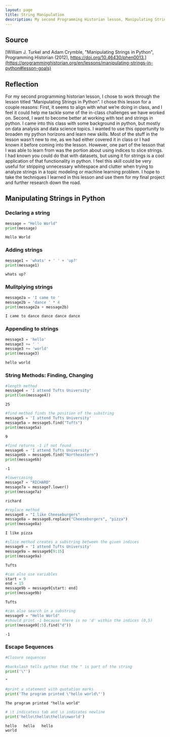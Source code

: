 ```yaml
---
layout: page
title: String Manipulation
description: My second Programming Historian lesson, Manipulating Strings in Python
---
```

## Source
[William J. Turkel and Adam Crymble, "Manipulating Strings in Python", Programming Historian (2012), https://doi.org/10.46430/phen0013.](https://programminghistorian.org/en/lessons/manipulating-strings-in-python#lesson-goals)

## Reflection

For my second programming historian lesson, I chose to work through the lesson titled “Manipulating Strings in Python”. I chose this lesson for a couple reasons: First, it seems to align with what we’re doing in class, and I feel it could help me tackle some of the in-class challenges we have worked on. Second, I want to become better at working with text and strings in python. I came into this class with some background in python, but mostly on data analysis and data science topics. I wanted to use this opportunity to broaden my python horizons and learn new skills.
Most of the stuff in the lesson wasn’t new to me, as we had either covered it in class or I had known it before coming into the lesson. However, one part of the lesson that I was able to learn from was the portion about using indices to slice strings. I had known you could do that with datasets, but using it for strings is a cool application of that functionality in python. I feel this skill could be very useful for stripping unnecessary whitespace and clutter when trying to analyze strings in a topic modeling or machine learning problem. I hope to take the techniques I learned in this lesson and use them for my final project and further research down the road.


## Manipulating Strings in Python

### Declaring a string


```python
message = "Hello World"
print(message)
```

    Hello World


### Adding strings


```python
message1 = 'whats' + ' ' + 'up?'
print(message1)
```

    whats up?


### Mulitplying strings


```python
message2a = 'I came to '
message2b = 'dance ' * 4
print(message2a + message2b)
```

    I came to dance dance dance dance 


### Appending to strings


```python
message3 = 'hello'
message3 += ' '
message3 += 'world'
print(message3)
```

    hello world


### String Methods: Finding, Changing


```python
#length method
message4 = 'I attend Tufts University'
print(len(message4))
```

    25



```python
#find method finds the position of the substring
message5 = 'I attend Tufts University'
message5a = message5.find("Tufts")
print(message5a)
```

    9



```python
#find returns -1 if not found
message6 = 'I attend Tufts University'
message6b = message6.find("Northeastern")
print(message6b)
```

    -1



```python
#lowercasing
message7 = "RICHARD"
message7a = message7.lower()
print(message7a)
```

    richard



```python
#replace method
message8 = "I like Cheeseburgers"
message8a = message8.replace("Cheeseburgers", "pizza")
print(message8a)
```

    I like pizza



```python
#slice method creates a substring between the given indices
message9 = 'I attend Tufts University'
message9a = message9[9:15]
print(message9a)
```

    Tufts 



```python
#can also use variables
start = 9
end = 15
message9b = message9[start: end]
print(message9b)
```

    Tufts 



```python
#can also search in a substring
message9 = "Hello World"
#should print -1 because there is no 'd' within the indices (0,5)
print(message9[:5].find("d"))
```

    -1


### Escape Sequences


```python
#Closure sequences

#backslash tells python that the " is part of the string
print('\"')
```

    "



```python
#print a statement with quotation marks
print('The program printed \"hello world\"')
```

    The program printed "hello world"



```python
# \t indicatess tab and \n indicates newline
print('hello\thello\thello\nworld')
```

    hello	hello	hello
    world

